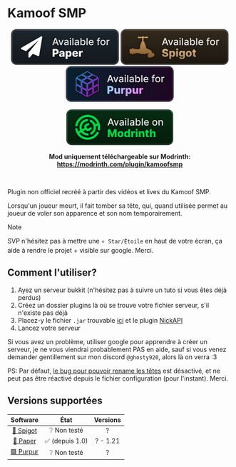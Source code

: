 # Kamoof SMP
<div align="center">

[![Paper](https://raw.githubusercontent.com/intergrav/devins-badges/v3/assets/cozy/supported/paper_vector.svg)](https://papermc.io)
[![Spigot](https://raw.githubusercontent.com/intergrav/devins-badges/v3/assets/cozy/supported/spigot_vector.svg)](https://spigotmc.org)
[![Purpur](https://raw.githubusercontent.com/intergrav/devins-badges/v3/assets/cozy/supported/purpur_vector.svg)](https://purpurmc.org)

[![Modrinth](https://raw.githubusercontent.com/intergrav/devins-badges/v3/assets/cozy/available/modrinth_vector.svg)](https://modrinth.com/plugin/kamoofsmp)

**Mod uniquement téléchargeable sur Modrinth: https://modrinth.com/plugin/kamoofsmp**

</div>
<br>

Plugin non officiel recréé à partir des vidéos et lives du Kamoof SMP.

Lorsqu'un joueur meurt, il fait tomber sa tête, qui, quand utilisée permet au joueur de voler son apparence et son nom
temporairement.

> [!NOTE]
> SVP n'hésitez pas à mettre une `⭐ Star/Étoile` en haut de votre écran, ça aide à rendre le projet + visible sur
> google. Merci.

## Comment l'utiliser?

1. Ayez un serveur bukkit (n'hésitez pas à suivre un tuto si vous êtes déjà perdus)
2. Créez un dossier plugins là où se trouve votre fichier serveur, s'il n'existe pas déjà
3. Placez-y le fichier `.jar` trouvable [ici](https://modrinth.com/plugin/kamoofsmp/versions) et le
   plugin [NickAPI](https://www.spigotmc.org/resources/nickapi-1-8-1-20-4.26013/)
4. Lancez votre serveur

Si vous avez un problème, utiliser google pour apprendre à créer un serveur, je ne vous viendrai probablement PAS en
aide, sauf si vous venez demander gentillement sur mon discord `@ghosty920`, alors là on verra :3

PS: Par défaut, [le bug pour pouvoir rename les têtes](https://youtu.be/RBNFO50Zjmw?si=H_7Qagk8Ua1ZRSmr&t=672) est
désactivé, et ne peut pas être réactivé depuis le fichier configuration (pour l'instant). Merci.

## Versions supportées

|                      Software                      |      État       | Versions |
| :------------------------------------------------: | :-------------: | :------: |
| [🔧 Spigot](https://getbukkit.org/download/spigot) |  ❔ Non testé   |    ?     |
|   [📜 Paper](https://papermc.io/downloads/paper)   | ✅ (depuis 1.0) | ? - 1.21 |
|         [🟪 Purpur](https://purpurmc.org/)         |  ❔ Non testé   |    ?     |
